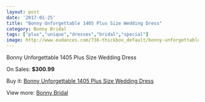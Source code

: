 ```yaml
---
layout: post
date: '2017-01-25'
title: "Bonny Unforgettable 1405 Plus Size Wedding Dress"
category: Bonny Bridal
tags: ["plus","unique","dresses","bridal","special"]
image: http://www.eudances.com/736-thickbox_default/bonny-unforgettable-1405-plus-size-wedding-dress.jpg
---
```

Bonny Unforgettable 1405 Plus Size Wedding Dress

On Sales: **$300.99**
<a href="https://www.eudances.com/en/bonny-bridal/238-bonny-unforgettable-1405-plus-size-wedding-dress.html"><amp-img layout="responsive" width="600" height="600" src="//www.eudances.com/736-thickbox_default/bonny-unforgettable-1405-plus-size-wedding-dress.jpg" alt="Bonny Unforgettable 1405 Plus Size Wedding Dress 0" /></a>
<a href="https://www.eudances.com/en/bonny-bridal/238-bonny-unforgettable-1405-plus-size-wedding-dress.html"><amp-img layout="responsive" width="600" height="600" src="//www.eudances.com/737-thickbox_default/bonny-unforgettable-1405-plus-size-wedding-dress.jpg" alt="Bonny Unforgettable 1405 Plus Size Wedding Dress 1" /></a>

Buy it: [Bonny Unforgettable 1405 Plus Size Wedding Dress](https://www.eudances.com/en/bonny-bridal/238-bonny-unforgettable-1405-plus-size-wedding-dress.html "Bonny Unforgettable 1405 Plus Size Wedding Dress")

View more: [Bonny Bridal](https://www.eudances.com/en/3-bonny-bridal "Bonny Bridal")
